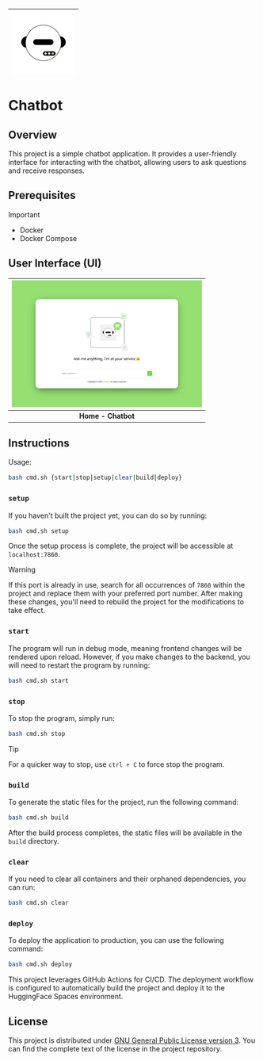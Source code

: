 | <img src="docs/chatbot.svg" width="128"> |
| - |

# Chatbot

## Overview

This project is a simple chatbot application. It provides a user-friendly interface for interacting with the chatbot, allowing users to ask questions and receive responses.

## Prerequisites

> [!IMPORTANT]
>
> - Docker
> - Docker Compose

## User Interface (UI)

| <a href="https://robertovicario-chatbot.hf.space"><img src="docs/cover.png" alt="UI" width="384"></a> |
| :-: |
| **Home - Chatbot** |

## Instructions

Usage:

```sh
bash cmd.sh {start|stop|setup|clear|build|deploy}
```

### `setup`

If you haven't built the project yet, you can do so by running:

```sh
bash cmd.sh setup
```

Once the setup process is complete, the project will be accessible at `localhost:7860`.

> [!WARNING]
>
> If this port is already in use, search for all occurrences of `7860` within the project and replace them with your preferred port number. After making these changes, you'll need to rebuild the project for the modifications to take effect.

### `start`

The program will run in debug mode, meaning frontend changes will be rendered upon reload. However, if you make changes to the backend, you will need to restart the program by running:

```sh
bash cmd.sh start
```

### `stop`

To stop the program, simply run:

```sh
bash cmd.sh stop
```

> [!TIP]  
> For a quicker way to stop, use `ctrl + C` to force stop the program.

### `build`

To generate the static files for the project, run the following command:

```sh
bash cmd.sh build
```

After the build process completes, the static files will be available in the `build` directory.

### `clear`

If you need to clear all containers and their orphaned dependencies, you can run:

```sh
bash cmd.sh clear
```

### `deploy`

To deploy the application to production, you can use the following command:

```sh
bash cmd.sh deploy
```

This project leverages GitHub Actions for CI/CD. The deployment workflow is configured to automatically build the project and deploy it to the HuggingFace Spaces environment.

## License

This project is distributed under [GNU General Public License version 3](https://opensource.org/license/gpl-3-0). You can find the complete text of the license in the project repository.
